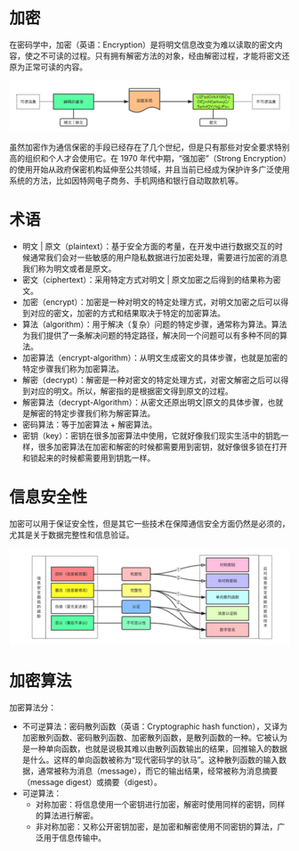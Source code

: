 # 加密

在密码学中，加密（英语：Encryption）是将明文信息改变为难以读取的密文内容，使之不可读的过程。只有拥有解密方法的对象，经由解密过程，才能将密文还原为正常可读的内容。

![加密](img/加密.png)

虽然加密作为通信保密的手段已经存在了几个世纪，但是只有那些对安全要求特别高的组织和个人才会使用它。在 1970 年代中期，“强加密”（Strong Encryption）的使用开始从政府保密机构延伸至公共领域，并且当前已经成为保护许多广泛使用系统的方法，比如因特网电子商务、手机网络和银行自动取款机等。



# 术语

- 明文 | 原文（plaintext）：基于安全方面的考量，在开发中进行数据交互的时候通常我们会对一些敏感的用户隐私数据进行加密处理，需要进行加密的消息我们称为明文或者是原文。
- 密文（ciphertext）：采用特定方式对明文 | 原文加密之后得到的结果称为密文。
- 加密（encrypt）：加密是一种对明文的特定处理方式，对明文加密之后可以得到对应的密文，加密的方式和结果取决于特定的加密算法。
- 算法（algorithm）：用于解决（复杂）问题的特定步骤，通常称为算法。算法为我们提供了一条解决问题的特定路径，解决同一个问题可以有多种不同的算法。
- 加密算法（encrypt-algorithm）：从明文生成密文的具体步骤，也就是加密的特定步骤我们称为加密算法。
- 解密（decrypt）：解密是一种对密文的特定处理方式，对密文解密之后可以得到对应的明文。所以，解密指的是根据密文得到原文的过程。
- 解密算法（decrypt-Algorithm）：从密文还原出明文|原文的具体步骤，也就是解密的特定步骤我们称为解密算法。
- 密码算法：等于加密算法 + 解密算法。  
- 密钥（key）：密钥在很多加密算法中使用，它就好像我们现实生活中的钥匙一样，很多加密算法在加密和解密的时候都需要用到密钥，就好像很多锁在打开和锁起来的时候都需要用到钥匙一样。

# 信息安全性

加密可以用于保证安全性，但是其它一些技术在保障通信安全方面仍然是必须的，尤其是关于数据完整性和信息验证。

![信息安全性](img/信息安全性.png)

# 加密算法

加密算法分：
- 不可逆算法：密码散列函数（英语：Cryptographic hash function），又译为加密散列函数、密码散列函数、加密散列函数，是散列函数的一种。它被认为是一种单向函数，也就是说极其难以由散列函数输出的结果，回推输入的数据是什么。这样的单向函数被称为“现代密码学的驮马”。这种散列函数的输入数据，通常被称为消息（message），而它的输出结果，经常被称为消息摘要（message digest）或摘要（digest）。
- 可逆算法：
    - 对称加密：将信息使用一个密钥进行加密，解密时使用同样的密钥，同样的算法进行解密。
    - 非对称加密：又称公开密钥加密，是加密和解密使用不同密钥的算法，广泛用于信息传输中。